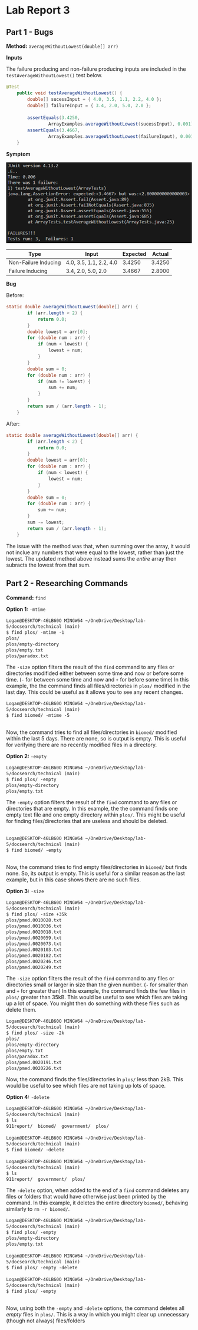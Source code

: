 # Lab Report 3

## Part 1 - Bugs

**Method:** `averageWithoutLowest(double[] arr)`

**Inputs**

The failure producing and non-failure producing inputs are included in the `testAverageWithoutLowest()` test below.
```java
@Test
    public void testAverageWithoutLowest() {
        double[] sucessInput = { 4.0, 3.5, 1.1, 2.2, 4.0 };
        double[] failureInput = { 3.4, 2.0, 5.0, 2.0 };

        assertEquals(3.4250,
                ArrayExamples.averageWithoutLowest(sucessInput), 0.001);
        assertEquals(3.4667,
                ArrayExamples.averageWithoutLowest(failureInput), 0.001);
    }
```

**Symptom**

![Screenshot of junit tests running](lab-report-3-img-1.png)

| **Type**                 | **Input**                   | **Expected** | **Actual** |
|----------------------|-------------------------|----------|--------|
| Non-Failure Inducing | 4.0, 3.5, 1.1, 2.2, 4.0 | 3.4250   | 3.4250 |
| Failure Inducing     | 3.4, 2.0, 5.0, 2.0      | 3.4667   | 2.8000 |

**Bug**

Before:
```java
static double averageWithoutLowest(double[] arr) {
        if (arr.length < 2) {
            return 0.0;
        }
        double lowest = arr[0];
        for (double num : arr) {
            if (num < lowest) {
                lowest = num;
            }
        }
        double sum = 0;
        for (double num : arr) {
            if (num != lowest) {
                sum += num;
            }
        }
        return sum / (arr.length - 1);
    }
```

After:
```java
static double averageWithoutLowest(double[] arr) {
        if (arr.length < 2) {
            return 0.0;
        }
        double lowest = arr[0];
        for (double num : arr) {
            if (num < lowest) {
                lowest = num;
            }
        }
        double sum = 0;
        for (double num : arr) {
            sum += num;
        }
        sum -= lowest;
        return sum / (arr.length - 1);
    }
```

The issue with the method was that, when summing over the array, it would not inclue any numbers that were equal to the lowest, rather than just the lowest.
The updated method above instead sums the *entire* array then subracts the lowest from that sum.

## Part 2 - Researching Commands
**Command:** `find`

**Option 1:** `-mtime`
```
Logan@DESKTOP-46LB60O MINGW64 ~/OneDrive/Desktop/lab-5/docsearch/technical (main)
$ find plos/ -mtime -1
plos/
plos/empty-directory
plos/empty.txt
plos/paradox.txt
```
The `-size` option filters the result of the `find` command to
any files or directories modifided either between some time and now or before some time.
(`-` for between some time and now and `+` for before some time)
In this example, the the command finds all files/directories in `plos/` modified in the last day.
This could be useful as it allows you to see any recent changes.

```
Logan@DESKTOP-46LB60O MINGW64 ~/OneDrive/Desktop/lab-5/docsearch/technical (main)
$ find biomed/ -mtime -5
 
```
Now, the command tries to find all files/directories in `biomed/` modified within the last 5 days.
There are none, so is output is empty.
This is useful for verifying there are no recently modified files in a directory.

**Option 2:** `-empty`
```
Logan@DESKTOP-46LB60O MINGW64 ~/OneDrive/Desktop/lab-5/docsearch/technical (main)
$ find plos/ -empty
plos/empty-directory
plos/empty.txt
```
The `-empty` option filters the result of the `find` command to
any files or directories that are empty.
In this example, the the command finds one empty text file and one empty directory within `plos/`.
This might be useful for finding files/directories that are useless and should be deleted.

```

Logan@DESKTOP-46LB60O MINGW64 ~/OneDrive/Desktop/lab-5/docsearch/technical (main)
$ find biomed/ -empty
 
```
Now, the command tries to find empty files/directories in `biomed/` but finds none.
So, its output is empty. This is useful for a similar reason as the last example,
but in this case shows there are no such files.

**Option 3:** `-size`
```
Logan@DESKTOP-46LB60O MINGW64 ~/OneDrive/Desktop/lab-5/docsearch/technical (main)
$ find plos/ -size +35k
plos/pmed.0010028.txt
plos/pmed.0010036.txt
plos/pmed.0020018.txt
plos/pmed.0020059.txt
plos/pmed.0020073.txt
plos/pmed.0020103.txt
plos/pmed.0020182.txt
plos/pmed.0020246.txt
plos/pmed.0020249.txt
```
The `-size` option filters the result of the `find` command to
any files or directories small or larger in size than the given number. (`-` for smaller than and `+` for greater than)
In this example, the command finds the few files in `plos/` greater than 35kB.
This would be useful to see which files are taking up a lot of space.
You might then do something with these files such as delete them.

```
Logan@DESKTOP-46LB60O MINGW64 ~/OneDrive/Desktop/lab-5/docsearch/technical (main)
$ find plos/ -size -2k
plos/
plos/empty-directory
plos/empty.txt
plos/paradox.txt
plos/pmed.0020191.txt
plos/pmed.0020226.txt
```
Now, the command finds the files/directories in `plos/` less than 2kB.
This would be useful to see which files are not taking up lots of space.

**Option 4:** `-delete`

```
Logan@DESKTOP-46LB60O MINGW64 ~/OneDrive/Desktop/lab-5/docsearch/technical (main)
$ ls
911report/  biomed/  government/  plos/

Logan@DESKTOP-46LB60O MINGW64 ~/OneDrive/Desktop/lab-5/docsearch/technical (main)
$ find biomed/ -delete
 
Logan@DESKTOP-46LB60O MINGW64 ~/OneDrive/Desktop/lab-5/docsearch/technical (main)
$ ls
911report/  government/  plos/
```
The `-delete` option, when added to the end of a `find` command deletes any files or folders that would have otherwise just been printed by the command.
In this example, it deletes the entire directory `biomed/`, behaving similarly to `rm -r biomed/`.

```
Logan@DESKTOP-46LB60O MINGW64 ~/OneDrive/Desktop/lab-5/docsearch/technical (main)
$ find plos/ -empty
plos/empty-directory
plos/empty.txt

Logan@DESKTOP-46LB60O MINGW64 ~/OneDrive/Desktop/lab-5/docsearch/technical (main)
$ find plos/ -empty -delete

Logan@DESKTOP-46LB60O MINGW64 ~/OneDrive/Desktop/lab-5/docsearch/technical (main)
$ find plos/ -empty
 
```
Now, using both the `-empty` and `-delete` options, the command deletes all *empty* files in `plos/`.
This is a way in which you might clear up unnecessary (though not always) files/folders
